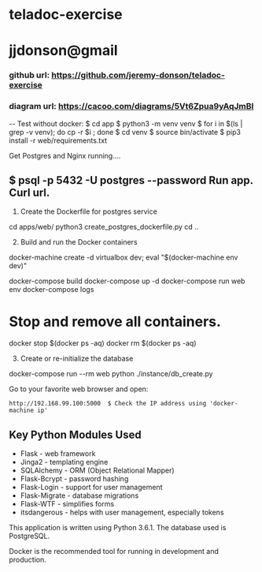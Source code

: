 # teladoc-exercise
# jjdonson@gmail
### github url: https://github.com/jeremy-donson/teladoc-exercise
### diagram url: https://cacoo.com/diagrams/5Vt6Zpua9yAqJmBI
--
Test without docker:
$ cd app
$ python3 -m venv venv
$ for i in $(ls | grep -v venv); do cp -r $i  ; done
$ cd venv
$ source bin/activate
$ pip3 install -r web/requirements.txt

Get Postgres and Nginx running....

$ psql -p 5432 -U postgres --password
Run app.
Curl url.
--
1. Create the Dockerfile for postgres service

cd apps/web/
python3 create_postgres_dockerfile.py
cd ..

2. Build and run the Docker containers

docker-machine create -d virtualbox dev;
eval "$(docker-machine env dev)"

docker-compose build
docker-compose up -d
docker-compose run web env
docker-compose logs

# Stop and remove all containers.
docker stop $(docker ps -aq)
docker rm $(docker ps -aq)

3. Create or re-initialize the database

docker-compose run --rm web python ./instance/db_create.py

Go to your favorite web browser and open:

    http://192.168.99.100:5000  $ Check the IP address using 'docker-machine ip'

## Key Python Modules Used

- Flask - web framework
- Jinga2 - templating engine
- SQLAlchemy - ORM (Object Relational Mapper)
- Flask-Bcrypt - password hashing
- Flask-Login - support for user management
- Flask-Migrate - database migrations
- Flask-WTF - simplifies forms
- itsdangerous - helps with user management, especially tokens

This application is written using Python 3.6.1.
The database used is PostgreSQL.

Docker is the recommended tool for running in development and production.

